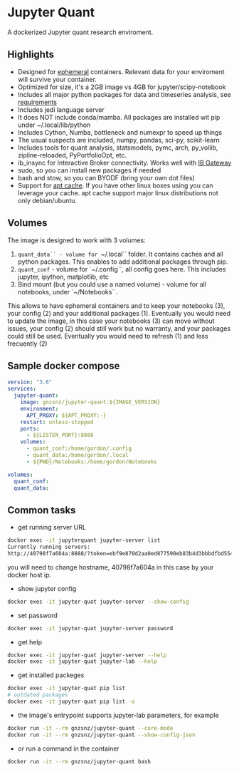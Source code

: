 # Jupyter Quant

A dockerized Jupyter quant research enviroment.

## Highlights

- Designed for [ephemeral](https://docs.docker.com/develop/develop-images/dockerfile_best-practices/#create-ephemeral-containers) containers. Relevant data for your enviroment will survive your container.
- Optimized for size, it's a 2GB image vs 4GB for jupyter/scipy-notebook
- Includes all major python packages for data and timeseries analysis, see [requirements](https://github.com/gnzsnz/jupyter-quant/blob/master/requirements.txt)
- Includes jedi language server
- It does NOT include conda/mamba. All packages are installed wit pip under ~/.local/lib/python
- Includes Cython, Numba, bottleneck and numexpr to speed up things
- The usual suspects are included, numpy, pandas, sci-py, scikit-learn
- Includes tools for quant analysis, statsmodels, pymc, arch, py_vollib, zipline-reloaded, PyPortfolioOpt, etc.
- ib_insync for Interactive Broker connectivity. Works well with [IB Gateway](https://github.com/gnzsnz/ib-gateway-docker)
- sudo, so you can install new packages if needed
- bash and stow, so you can BYODF (bring your own dot files)
- Support for [apt cache](https://github.com/gnzsnz/apt-cacher-ng). If you have other linux boxes using you can leverage your cache. apt cache support major linux distributions not only debian/ubuntu.


## Volumes

The image is designed to work with 3 volumes:

1.  `quant_data`` - volume for `~/.local`` folder. It contains caches and all python packages. This enables to add additional packages through pip.
1.  `quant_conf` - volume for `~/.config``, all config goes here. This includes jupyter, ipython, matplotlib, etc
1.  Bind mount (but you could use a named volume) - volume for all notebooks, under `~/Notebooks``.

This allows to have ephemeral containers and to keep your notebooks (3), your config (2) and your additional packages (1). Eventually you would need to update the image, in this case your notebooks (3) can move without issues, your config (2) should still work but no warranty, and your packages could still be used. Eventually you would need to refresh (1) and less frecuently (2)

## Sample docker compose

```yml
version: "3.6"
services:
  jupyter-quant:
    image: gnzsnz/jupyter-quant:${IMAGE_VERSION}
    environment:
      APT_PROXY: ${APT_PROXY:-}
    restart: unless-stopped
    ports:
      - ${LISTEN_PORT}:8888
    volumes:
      - quant_conf:/home/gordon/.config
      - quant_data:/home/gordon/.local
      - ${PWD}/Notebooks:/home/gordon/Notebooks

volumes:
  quant_conf:
  quant_data:
```

## Common tasks

- get running server URL
  
```bash
docker exec -it jupyterquant jupyter-server list
Currently running servers:
http://40798f7a604a:8888/?token=ebf9e870d2aa0ed877590eb83b4d3bbbdfbd55467422a167 :: /home/gordon/Notebooks
```

you will need to change hostname, 40798f7a604a in this case by your docker host ip.

- show jupyter config

```bash
docker exec -it jupyter-quat jupyter-server --show-config
```

- set password

```bash
docker exec -it jupyter-quat jupyter-server password
```

- get help

```bash
docker exec -it jupyter-quat jupyter-server --help
docker exec -it jupyter-quat jupyter-lab --help
```

- get installed packeges

```bash
docker exec -it jupyter-quat pip list
# outdated packages
docker exec -it jupyter-quat pip list -o
```

- the image's entrypoint supports jupyter-lab parameters, for example

```bash
docker run -it --rm gnzsnz/jupyter-quant --core-mode
docker run -it --rm gnzsnz/jupyter-quant --show-config-json
```

- or run a command in the container

```bash
docker run -it --rm gnzsnz/jupyter-quant bash
```
